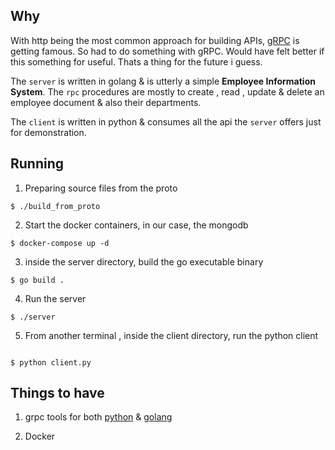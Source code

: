 ## Why

With http being the most common approach for building APIs, [gRPC](https://grpc.io/) is getting famous. So had to do something
with gRPC. Would have felt better if this something for useful. Thats a thing for the future i guess.<br>

The ```server``` is written in golang & is utterly a simple **Employee Information System**. The ```rpc``` procedures are mostly
to create , read , update & delete an employee document & also their departments.<br>

The ```client``` is written in python & consumes all the api the  ```server``` offers just for demonstration.


## Running

1. Preparing source files from the proto

```
$ ./build_from_proto
```

2. Start the docker containers, in our case, the mongodb   

```
$ docker-compose up -d

```

3. inside the server directory, build the go executable binary

```
$ go build .

```

4.    Run the server

```
$ ./server

```

5. From another terminal , inside the client directory, run the python client

```

$ python client.py

```

## Things to have

1. grpc tools for both [python](https://grpc.io/docs/quickstart/python/) & [golang](https://grpc.io/docs/quickstart/go/)

1. Docker

